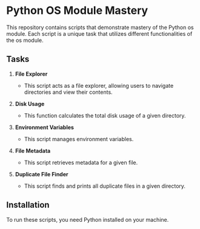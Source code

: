 # Python OS Module Mastery

This repository contains scripts that demonstrate mastery of the Python os module. Each script is a unique task that utilizes different functionalities of the os module.

## Tasks

1. **File Explorer**
   - This script acts as a file explorer, allowing users to navigate directories and view their contents.

2. **Disk Usage**
   - This function calculates the total disk usage of a given directory.

3. **Environment Variables**
   - This script manages environment variables.

4. **File Metadata**
   - This script retrieves metadata for a given file.

5. **Duplicate File Finder**
   - This script finds and prints all duplicate files in a given directory.

## Installation

To run these scripts, you need Python installed on your machine.



